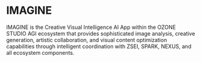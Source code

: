 # IMAGINE
IMAGINE is the Creative Visual Intelligence AI App within the OZONE STUDIO AGI ecosystem that provides sophisticated image analysis, creative generation, artistic collaboration, and visual content optimization capabilities through intelligent coordination with ZSEI, SPARK, NEXUS, and all ecosystem components.
